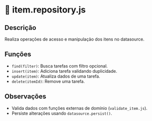 # 📄 item.repository.js

## Descrição
Realiza operações de acesso e manipulação dos itens no datasource.

## Funções

- `find(filter)`: Busca tarefas com filtro opcional.
- `insert(item)`: Adiciona tarefa validando duplicidade.
- `update(item)`: Atualiza dados de uma tarefa.
- `delete(itemId)`: Remove uma tarefa.

## Observações
- Valida dados com funções externas de domínio (`validate_item.js`).
- Persiste alterações usando `datasource.persist()`.